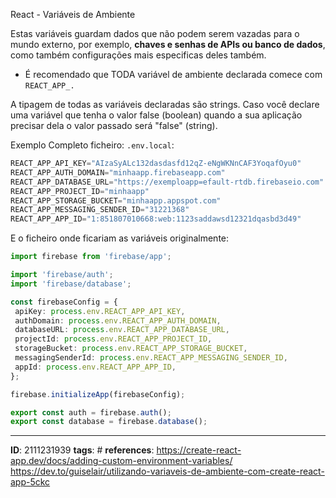 React - Variáveis de Ambiente

Estas variáveis guardam dados que não podem serem vazadas para o mundo externo, por exemplo, **chaves e senhas de APIs ou banco de dados**, como também configurações mais especificas deles também.
-   É recomendado que TODA variável de ambiente declarada comece com ```REACT_APP_.```

A tipagem de todas as variáveis declaradas são strings. Caso você declare uma variável que tenha o valor false (boolean) quando a sua aplicação precisar dela o valor passado será "false" (string).

Exemplo Completo ficheiro: ```.env.local```:
```ts
REACT_APP_API_KEY="AIzaSyALc132dasdasfd12qZ-eNgWKNnCAF3YoqafOyu0"
REACT_APP_AUTH_DOMAIN="minhaapp.firebaseapp.com"
REACT_APP_DATABASE_URL="https://exemploapp=efault-rtdb.firebaseio.com"
REACT_APP_PROJECT_ID="minhaapp"
REACT_APP_STORAGE_BUCKET="minhaapp.appspot.com"
REACT_APP_MESSAGING_SENDER_ID="31221368"
REACT_APP_APP_ID="1:851807010668:web:1123saddawsd12321dqasbd3d49"
```
E o ficheiro onde ficariam as variáveis originalmente:
```ts
import firebase from 'firebase/app';

import 'firebase/auth';
import 'firebase/database';

const firebaseConfig = {
 apiKey: process.env.REACT_APP_API_KEY,
 authDomain: process.env.REACT_APP_AUTH_DOMAIN,
 databaseURL: process.env.REACT_APP_DATABASE_URL,
 projectId: process.env.REACT_APP_PROJECT_ID,
 storageBucket: process.env.REACT_APP_STORAGE_BUCKET,
 messagingSenderId: process.env.REACT_APP_MESSAGING_SENDER_ID,
 appId: process.env.REACT_APP_APP_ID,
};

firebase.initializeApp(firebaseConfig);

export const auth = firebase.auth();
export const database = firebase.database();
```

---
**ID**:  2111231939
**tags**: #
**references**:
https://create-react-app.dev/docs/adding-custom-environment-variables/
https://dev.to/guiselair/utilizando-variaveis-de-ambiente-com-create-react-app-5ckc
